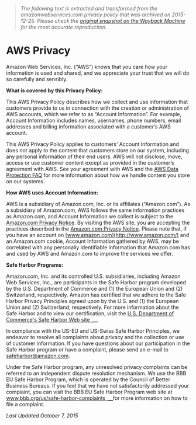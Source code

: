 > *The following text is extracted and transformed from the amazonwebservices.com privacy policy that was archived on 2015-12-25. Please check the [original snapshot on the Wayback Machine](https://web.archive.org/web/20151225071811id_/https%3A//aws.amazon.com/privacy/%3Fnc1%3Df_pr) for the most accurate reproduction.*

# AWS Privacy

Amazon Web Services, Inc. (“AWS”) knows that you care how your information is used and shared, and we appreciate your trust that we will do so carefully and sensibly.  


**What is covered by this Privacy Policy:**

This AWS Privacy Policy describes how we collect and use information that customers provide to us in connection with the creation or administration of AWS accounts, which we refer to as “Account Information”. For example, Account Information includes names, usernames, phone numbers, email addresses and billing information associated with a customer’s AWS account.

This AWS Privacy Policy applies to customers’ Account Information and does not apply to the content that customers store on our system, including any personal information of their end users. AWS will not disclose, move, access or use customer content except as provided in the customer’s agreement with AWS. See your agreement with AWS and the [AWS Data Protection FAQ](https://aws.amazon.com/compliance/data-privacy-faq/) for more information about how we handle content you store on our systems.

**How AWS uses Account Information:**

AWS is a subsidiary of Amazon.com, Inc. or its affiliates (“Amazon.com”). As a subsidiary of Amazon.com, AWS follows the same information practices as Amazon.com, and Account Information we collect is subject to the [Amazon.com Privacy Notice](http://www.amazon.com/gp/help/customer/display.html?nodeId=468496). By visiting the AWS site, you are accepting the practices described in the [Amazon.com Privacy Notice](http://www.amazon.com/gp/help/customer/display.html?nodeId=468496). Please note that, if you have an account on [www.amazon.com](http://www.amazon.com/) and an Amazon.com cookie, Account Information gathered by AWS, may be correlated with any personally identifiable information that Amazon.com has and used by AWS and Amazon.com to improve the services we offer.

**Safe Harbor Programs:**

Amazon.com, Inc. and its controlled U.S. subsidiaries, including Amazon Web Services, Inc., are participants in the Safe Harbor program developed by the U.S. Department of Commerce and (1) the European Union and (2) Switzerland, respectively. Amazon has certified that we adhere to the Safe Harbor Privacy Principles agreed upon by the U.S. and (1) the European Union and (2) Switzerland, respectively. For more information about the Safe Harbor and to view our certification, visit the [U.S. Department of Commerce's Safe Harbor Web site  __](http://www.export.gov/safeharbor).

In compliance with the US-EU and US-Swiss Safe Harbor Principles, we endeavor to resolve all complaints about privacy and the collection or use of customer information. If you have questions about our participation in the Safe Harbor program or have a complaint, please send an e-mail to [safeharbor@amazon.com](mailto:safeharbor@amazon.com).

Under the Safe Harbor program, any unresolved privacy complaints can be referred to an independent dispute resolution mechanism. We use the BBB EU Safe Harbor Program, which is operated by the Council of Better Business Bureaus. If you feel that we have not satisfactorily addressed your complaint, you can visit the BBB EU Safe Harbor Program web site at [www.bbb.org/us/safe-harbor-complaints  __](http://www.bbb.org/council/eusafeharbor/bbb-eu-safe-harbor-dispute-resolution-program/)for more information on how to file a complaint.

_Last Updated October 7, 2015_
